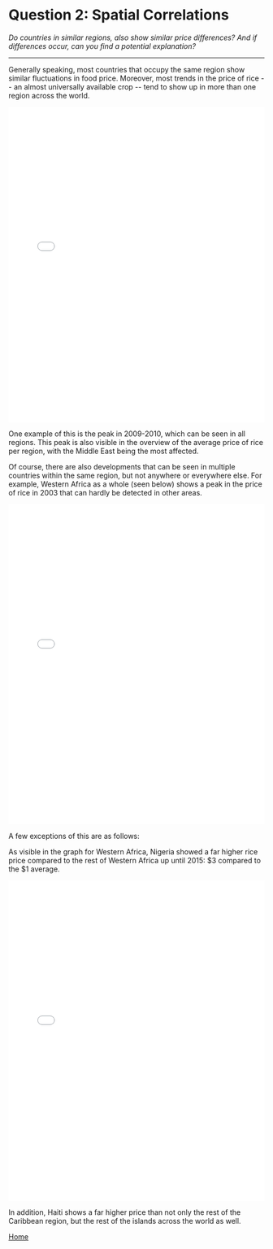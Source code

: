 # Question 2: Spatial Correlations
*Do countries in similar regions, also show similar price differences? And if differences occur, can you find a potential explanation?*

<hr>

Generally speaking, most countries that occupy the same region show similar fluctuations in food price. Moreover, most trends in the price of rice -- an almost universally available crop -- tend to show up in more than one region across the world.

<iframe src="/DAV/git/Tim/Graphs/region_overview.html"
    sandbox="allow-same-origin allow-scripts"
    height="620"
    width="100%"
    max-width="100%"
    scrolling="yes"
    seamless="seamless"
    frameborder="0">
</iframe>

One example of this is the peak in 2009-2010, which can be seen in all regions. This peak is also visible in the overview of the average price of rice per region, with the Middle East being the most affected.

Of course, there are also developments that can be seen in multiple countries within the same region, but not anywhere or everywhere else. For example, Western Africa as a whole (seen below) shows a peak in the price of rice in 2003 that can hardly be detected in other areas.

<iframe src="/DAV/git/Tim/Graphs/West Afrika.html"
    sandbox="allow-same-origin allow-scripts"
    height="630"
    width="100%"
    max-width="100%"
    scrolling="yes"
    seamless="seamless"
    frameborder="0">
</iframe>

A few exceptions of this are as follows:

As visible in the graph for Western Africa, Nigeria showed a far higher rice price compared to the rest of Western Africa up until 2015: $3 compared to the $1 average.

<iframe src="/DAV/git/Tim/Graphs/Eilanden.html"
    sandbox="allow-same-origin allow-scripts"
    height="630"
    width="100%"
    max-width="100%"
    scrolling="yes"
    seamless="seamless"
    frameborder="0">
</iframe>


In addition, Haiti shows a far higher price than not only the rest of the Caribbean region, but the rest of the islands across the world as well.

<a href="/DAV/dashboard">Home</a>
